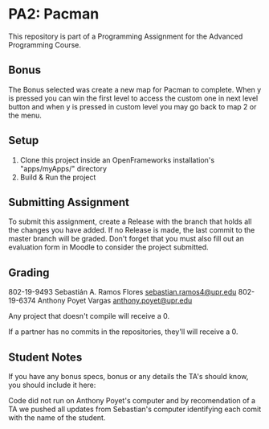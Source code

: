 # PA2: Pacman
This repository is part of a Programming Assignment for the Advanced Programming Course.

## Bonus
The Bonus selected was create a new map for Pacman to complete. When y is pressed you can win the first level to access the custom one in next level button and when y is pressed in custom level you may go back to map 2 or the menu.
## Setup
1. Clone this project inside an OpenFrameworks installation's "apps/myApps/" directory
2. Build & Run the project

## Submitting Assignment
To submit this assignment, create a Release with the branch that holds all the changes you have added. If no Release is made, the last commit to the master branch will be graded.
Don't forget that you must also fill out an evaluation form in Moodle to consider the project submitted.

## Grading

802-19-9493 Sebastián A. Ramos Flores sebastian.ramos4@upr.edu
802-19-6374 Anthony Poyet Vargas anthony.poyet@upr.edu

Any project that doesn't compile will receive a 0.

If a partner has no commits in the repositories, they'll will receive a 0.

## Student Notes
If you have any bonus specs, bonus or any details the TA's should know, you should include it here:

Code did not run on Anthony Poyet's computer and by recomendation of a TA we pushed all updates from Sebastian's computer identifying each comit with the name of the student. 

